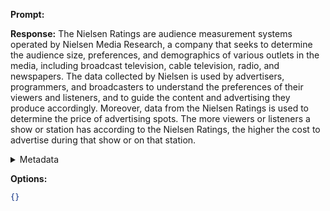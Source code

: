 **Prompt:**


**Response:**
The Nielsen Ratings are audience measurement systems operated by Nielsen Media Research, a company that seeks to determine the audience size, preferences, and demographics of various outlets in the media, including broadcast television, cable television, radio, and newspapers. The data collected by Nielsen is used by advertisers, programmers, and broadcasters to understand the preferences of their viewers and listeners, and to guide the content and advertising they produce accordingly. Moreover, data from the Nielsen Ratings is used to determine the price of advertising spots. The more viewers or listeners a show or station has according to the Nielsen Ratings, the higher the cost to advertise during that show or on that station.

<details><summary>Metadata</summary>

- Duration: 13348 ms
- Datetime: 2023-08-23T12:53:27.234174
- Model: gpt-4-0613

</details>

**Options:**
```json
{}
```

